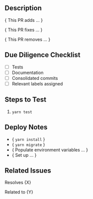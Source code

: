 ## Description
{ This PR adds ... }

{ This PR fixes ... }

{ This PR removes ... }

## Due Diligence Checklist
- [ ] Tests
- [ ] Documentation
- [ ] Consolidated commits
- [ ] Relevant labels assigned

## Steps to Test
1. `yarn test`

## Deploy Notes
- { `yarn install` }
- { `yarn migrate` }
- { Populate environment variables ... }
- { Set up ... }

## Related Issues
Resolves {X}

Related to {Y}